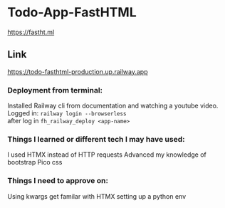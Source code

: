 # Todo-App-FastHTML
https://fastht.ml

## Link 
https://todo-fasthtml-production.up.railway.app

### Deployment from terminal: ###
Installed Railway cli from documentation and watching a youtube video.<br>
Logged in:
`railway login --browserless` <br>
after log in 
`fh_railway_deploy <app-name>`<br>

### Things I learned or different tech I may have used: ###
I used HTMX instead of HTTP requests
Advanced my knowledge of bootstrap
Pico css

### Things I need to approve on: ###
Using kwargs 
get familar with HTMX 
setting up a python env 
